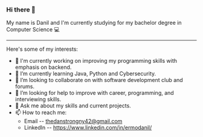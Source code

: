 ### Hi there 👋

My name is Danil and I'm currently studying for my bachelor degree in Computer Science 💻

-------------------------------------------------------------------

Here's some of my interests:

- 🔭 I'm currently working on improving my programming skills with emphasis on backend.
- 🌱 I’m currently learning Java, Python and Cybersecurity.
- 👯 I’m looking to collaborate on with software development club and forums.
- 🤔 I’m looking for help to improve with career, programming, and interviewing skills.
- 💬 Ask me about my skills and current projects.
- 📫 How to reach me: 
     * Email -- thedanstrongny42@gmail.com
     * LinkedIn -- https://www.linkedin.com/in/ermodanil/



